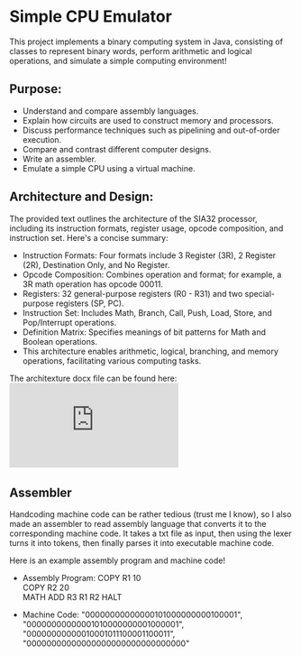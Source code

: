 # Simple CPU Emulator
This project implements a binary computing system in Java, consisting of classes to represent binary words, perform arithmetic and logical operations, and simulate a simple computing environment!

## Purpose:
 - Understand and compare assembly languages.
 - Explain how circuits are used to construct memory and processors.
 - Discuss performance techniques such as pipelining and out-of-order execution.
 - Compare and contrast different computer designs.
 - Write an assembler.
 - Emulate a simple CPU using a virtual machine.

## Architecture and Design:
The provided text outlines the architecture of the SIA32 processor, including its instruction formats, register usage, opcode composition, and instruction set. Here's a concise summary:

 - Instruction Formats: Four formats include 3 Register (3R), 2 Register (2R), Destination Only, and No Register.
 - Opcode Composition: Combines operation and format; for example, a 3R math operation has opcode 00011.
 - Registers: 32 general-purpose registers (R0 - R31) and two special-purpose registers (SP, PC).
 - Instruction Set: Includes Math, Branch, Call, Push, Load, Store, and Pop/Interrupt operations.
 - Definition Matrix: Specifies meanings of bit patterns for Math and Boolean operations.
 - This architecture enables arithmetic, logical, branching, and memory operations, facilitating various computing tasks.

The architexture docx file can be found here:
![Architecture docx](https://github.com/JoshSauce1/CPU-Emulator/blob/master/SIA32%20(3).pdf)

## Assembler
Handcoding machine code can be rather tedious (trust me I know), so I also made an assembler to read assembly language that converts it to the corresponding machine code. It takes a txt file as input, then using the lexer turns it into tokens, then finally parses it into executable machine code.

Here is an example assembly program and machine code!

 - Assembly Program:
COPY R1 10    
COPY R2 20      
MATH ADD R3 R1 R2
HALT

 - Machine Code:
"00000000000000101000000000100001",
"00000000000001010000000001000001",
"00000000000010001011100001100011",
"00000000000000000000000000000000"

